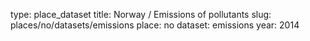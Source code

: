 type: place_dataset
title: Norway / Emissions of pollutants
slug: places/no/datasets/emissions
place: no
dataset: emissions
year: 2014
